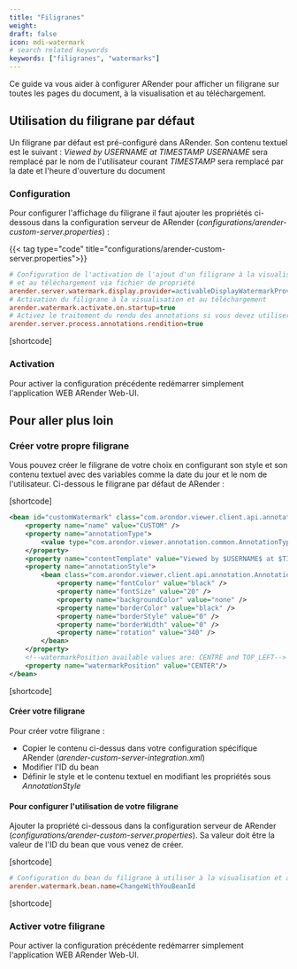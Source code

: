 ```yaml
---
title: "Filigranes"
weight:
draft: false
icon: mdi-watermark
# search related keywords
keywords: ["filigranes", "watermarks"]
---
```


Ce guide va vous aider à configurer ARender pour afficher un filigrane sur toutes les pages du document, à la visualisation et au téléchargement.

## Utilisation du filigrane par défaut

Un filigrane par défaut est pré-configuré dans ARender. Son contenu textuel est le suivant : *Viewed by $USERNAME$ at $TIMESTAMP$*
$USERNAME$ sera remplacé par le nom de l'utilisateur courant
$TIMESTAMP$ sera remplacé par la date et l'heure d'ouverture du document

### Configuration

Pour configurer l'affichage du filigrane il faut ajouter les propriétés ci-dessous dans la configuration serveur de ARender (*configurations/arender-custom-server.properties*) :

{{< tag type="code" title="configurations/arender-custom-server.properties">}}

```cfg
# Configuration de l'activation de l'ajout d'un filigrane à la visualisation
# et au téléchargement via fichier de propriété
arender.server.watermark.display.provider=activableDisplayWatermarkProvider
# Activation du filigrane à la visualisation et au téléchargement
arender.watermark.activate.on.startup=true
# Activez le traitement du rendu des annotations si vous devez utiliser la biffure ou le filigrane. Peut avoir un impact sur les performances si les annotations mettent du temps à être récupérées.
arender.server.process.annotations.rendition=true
```

[shortcode]

### Activation

Pour activer la configuration précédente redémarrer simplement l'application WEB ARender Web-UI.

## Pour aller plus loin

### Créer votre propre filigrane

Vous pouvez créer le filigrane de votre choix en configurant son style et son contenu textuel avec des variables comme la date du jour et le nom de l'utilisateur.
Ci-dessous le filigrane par défaut de ARender :

[shortcode]

```xml
<bean id="customWatermark" class="com.arondor.viewer.client.api.annotation.templates.AnnotationTemplate">
    <property name="name" value="CUSTOM" />
    <property name="annotationType">
        <value type="com.arondor.viewer.annotation.common.AnnotationType">Stamp</value>
    </property>
    <property name="contentTemplate" value="Viewed by $USERNAME$ at $TIMESTAMP$" />
    <property name="annotationStyle">
        <bean class="com.arondor.viewer.client.api.annotation.AnnotationStyle">
            <property name="fontColor" value="black" />
            <property name="fontSize" value="20" />
            <property name="backgroundColor" value="none" />
            <property name="borderColor" value="black" />
            <property name="borderStyle" value="0" />
            <property name="borderWidth" value="0" />
            <property name="rotation" value="340" />
        </bean>
    </property>
    <!--watermarkPosition available values are: CENTRE and TOP_LEFT-->
    <property name="watermarkPosition" value="CENTER"/>
</bean>
```

[shortcode]

#### Créer votre filigrane

Pour créer votre filigrane :

- Copier le contenu ci-dessus dans votre configuration spécifique ARender (*arender-custom-server-integration.xml*)
- Modifier l'ID du bean
- Définir le style et le contenu textuel en modifiant les propriétés sous *AnnotationStyle*

#### Pour configurer l'utilisation de votre filigrane  

Ajouter la propriété ci-dessous dans la configuration serveur de ARender (*configurations/arender-custom-server.properties*).
Sa valeur doit être la valeur de l'ID du bean que vous venez de créer.

[shortcode]

```cfg
# Configuration du bean du filigrane à utiliser à la visualisation et au téléchargement de document
arender.watermark.bean.name=ChangeWithYouBeanId
```

[shortcode]

### Activer votre filigrane

Pour activer la configuration précédente redémarrer simplement l'application WEB ARender Web-UI.
